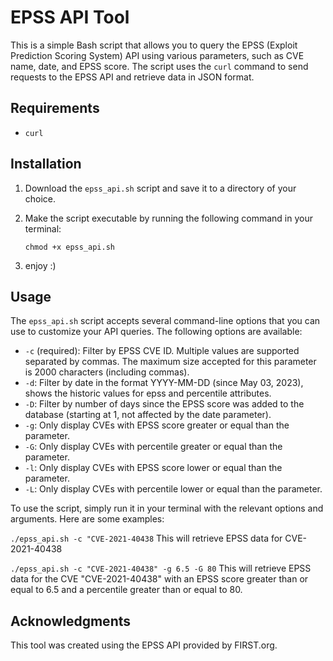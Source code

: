 # EPSS API Tool

This is a simple Bash script that allows you to query the EPSS (Exploit Prediction Scoring System) API using various parameters, such as CVE name, date, and EPSS score. The script uses the `curl` command to send requests to the EPSS API and retrieve data in JSON format.

## Requirements

- `curl` 

## Installation

1. Download the `epss_api.sh` script and save it to a directory of your choice.
2. Make the script executable by running the following command in your terminal:

    ```
    chmod +x epss_api.sh
    ```
3. enjoy :)

## Usage

The `epss_api.sh` script accepts several command-line options that you can use to customize your API queries. The following options are available:

- `-c` (required): Filter by EPSS CVE ID. Multiple values are supported separated by commas. The maximum size accepted for this parameter is 2000 characters (including commas).
- `-d`: Filter by date in the format YYYY-MM-DD (since May 03, 2023), shows the historic values for epss and percentile attributes.
- `-D`: Filter by number of days since the EPSS score was added to the database (starting at 1, not affected by the date parameter).
- `-g`: Only display CVEs with EPSS score greater or equal than the parameter.
- `-G`: Only display CVEs with percentile greater or equal than the parameter.
- `-l`: Only display CVEs with EPSS score lower or equal than the parameter.
- `-L`: Only display CVEs with percentile lower or equal than the parameter.

To use the script, simply run it in your terminal with the relevant options and arguments. Here are some examples:

`./epss_api.sh -c "CVE-2021-40438`
This will retrieve EPSS data for CVE-2021-40438

`./epss_api.sh -c "CVE-2021-40438" -g 6.5 -G 80`
This will retrieve EPSS data for the CVE "CVE-2021-40438" with an EPSS score greater than or equal to 6.5 and a percentile greater than or equal to 80.

## Acknowledgments

This tool was created using the EPSS API provided by FIRST.org.

